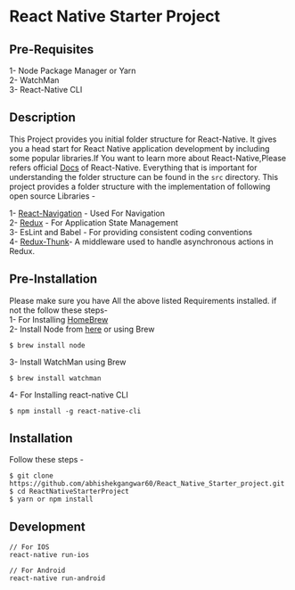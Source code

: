 React Native Starter Project
======================================================

## Pre-Requisites
1- Node Package Manager or Yarn <br />
2- WatchMan <br />
3- React-Native CLI <br />


## Description
This Project provides you initial folder structure for React-Native. It gives you a head start for React Native application development by including some popular libraries.If You want to learn more about React-Native,Please refers official [Docs](https://facebook.github.io/react-native/docs/getting-started.html) of React-Native.
Everything that is important for understanding the folder structure can be found in the `src` directory. This project provides a folder structure with the implementation of following open source Libraries - 

1- [React-Navigation](https://reactnavigation.org/docs/getting-started.html) - Used For Navigation <br />
2- [Redux](https://redux.js.org/) - For Application State Management <br />
3- EsLint and Babel - For providing consistent coding conventions <br />
4- [Redux-Thunk](https://www.npmjs.com/package/redux-thunk)- A middleware used to handle asynchronous actions in Redux. <br />

## Pre-Installation
Please make sure you have All the above listed Requirements installed. if not the follow these steps-  <br />
1- For Installing [HomeBrew](https://brew.sh/)  <br />
2- Install Node from [here](https://nodejs.org/en/download/) or using Brew <br />
```
$ brew install node
```
3- Install WatchMan using Brew <br />
```
$ brew install watchman
```
4- For Installing react-native CLI <br />
```
$ npm install -g react-native-cli
```


## Installation
Follow these steps - 

```
$ git clone https://github.com/abhishekgangwar60/React_Native_Starter_project.git
$ cd ReactNativeStarterProject
$ yarn or npm install

```

## Development 

```
// For IOS
react-native run-ios

// For Android
react-native run-android
```


